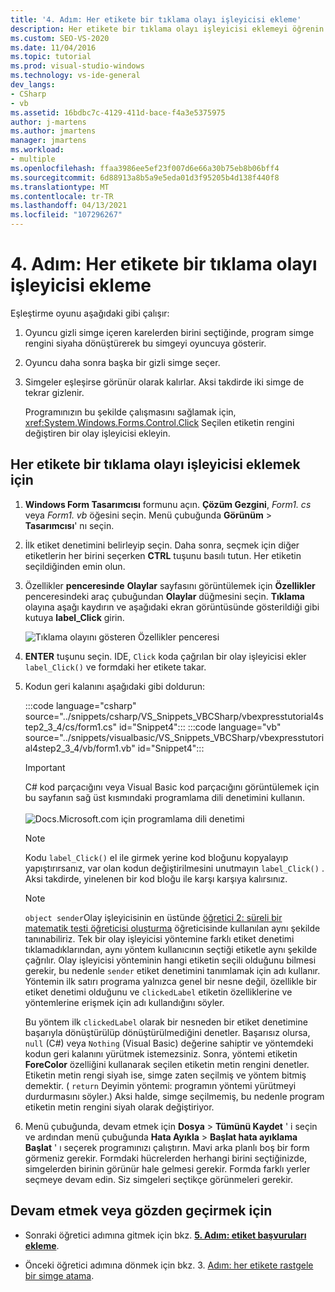 ```yaml
---
title: '4. Adım: Her etikete bir tıklama olayı işleyicisi ekleme'
description: Her etikete bir tıklama olayı işleyicisi eklemeyi öğrenin.
ms.custom: SEO-VS-2020
ms.date: 11/04/2016
ms.topic: tutorial
ms.prod: visual-studio-windows
ms.technology: vs-ide-general
dev_langs:
- CSharp
- vb
ms.assetid: 16bdbc7c-4129-411d-bace-f4a3e5375975
author: j-martens
ms.author: jmartens
manager: jmartens
ms.workload:
- multiple
ms.openlocfilehash: ffaa3986ee5ef23f007d6e66a30b75eb8b06bff4
ms.sourcegitcommit: 6d88913a8b5a9e5eda01d3f95205b4d138f440f8
ms.translationtype: MT
ms.contentlocale: tr-TR
ms.lasthandoff: 04/13/2021
ms.locfileid: "107296267"
---
```

# <a name="step-4-add-a-click-event-handler-to-each-label"></a>4. Adım: Her etikete bir tıklama olayı işleyicisi ekleme

Eşleştirme oyunu aşağıdaki gibi çalışır:

1. Oyuncu gizli simge içeren karelerden birini seçtiğinde, program simge rengini siyaha dönüştürerek bu simgeyi oyuncuya gösterir.

2. Oyuncu daha sonra başka bir gizli simge seçer.

3. Simgeler eşleşirse görünür olarak kalırlar. Aksi takdirde iki simge de tekrar gizlenir.

   Programınızın bu şekilde çalışmasını sağlamak için, <xref:System.Windows.Forms.Control.Click> Seçilen etiketin rengini değiştiren bir olay işleyicisi ekleyin.

## <a name="to-add-a-click-event-handler-to-each-label"></a>Her etikete bir tıklama olayı işleyicisi eklemek için

1. **Windows Form Tasarımcısı** formunu açın. **Çözüm Gezgini**, *Form1. cs* veya *Form1. vb* öğesini seçin. Menü çubuğunda **Görünüm**  >  **Tasarımcısı**' nı seçin.

2. İlk etiket denetimini belirleyip seçin. Daha sonra, seçmek için diğer etiketlerin her birini seçerken **CTRL** tuşunu basılı tutun. Her etiketin seçildiğinden emin olun.

3. Özellikler **penceresinde** **Olaylar** sayfasını görüntülemek için **Özellikler** penceresindeki araç çubuğundan **Olaylar** düğmesini seçin. **Tıklama** olayına aşağı kaydırın ve aşağıdaki ekran görüntüsünde gösterildiği gibi kutuya **label_Click** girin.

     ![Tıklama olayını gösteren Özellikler penceresi](../ide/media/express_labelclick.png)

4. **ENTER** tuşunu seçin. IDE, `Click` koda çağrılan bir olay işleyicisi ekler `label_Click()` ve formdaki her etikete takar.

5. Kodun geri kalanını aşağıdaki gibi doldurun:

    :::code language="csharp" source="../snippets/csharp/VS_Snippets_VBCSharp/vbexpresstutorial4step2_3_4/cs/form1.cs" id="Snippet4":::
    :::code language="vb" source="../snippets/visualbasic/VS_Snippets_VBCSharp/vbexpresstutorial4step2_3_4/vb/form1.vb" id="Snippet4":::

    > [!IMPORTANT]
    > C# kod parçacığını veya Visual Basic kod parçacığını görüntülemek için bu sayfanın sağ üst kısmındaki programlama dili denetimini kullanın.<br><br>![Docs.Microsoft.com için programlama dili denetimi](../ide/media/docs-programming-language-control.png)

    > [!NOTE]
    > Kodu `label_Click()` el ile girmek yerine kod bloğunu kopyalayıp yapıştırırsanız, var olan kodun değiştirilmesini unutmayın `label_Click()` . Aksi takdirde, yinelenen bir kod bloğu ile karşı karşıya kalırsınız.

    > [!NOTE]
    > `object sender`Olay işleyicisinin en üstünde [öğretici 2: süreli bir matematik testi öğreticisi oluşturma](../ide/tutorial-2-create-a-timed-math-quiz.md) öğreticisinde kullanılan aynı şekilde tanınabiliriz. Tek bir olay işleyicisi yöntemine farklı etiket denetimi tıklamadıklarından, aynı yöntem kullanıcının seçtiği etiketle aynı şekilde çağrılır. Olay işleyicisi yönteminin hangi etiketin seçili olduğunu bilmesi gerekir, bu nedenle `sender` etiket denetimini tanımlamak için adı kullanır. Yöntemin ilk satırı programa yalnızca genel bir nesne değil, özellikle bir etiket denetimi olduğunu ve `clickedLabel` etiketin özelliklerine ve yöntemlerine erişmek için adı kullandığını söyler.

     Bu yöntem ilk `clickedLabel` olarak bir nesneden bir etiket denetimine başarıyla dönüştürülüp dönüştürülmediğini denetler. Başarısız olursa, `null` (C#) veya `Nothing` (Visual Basic) değerine sahiptir ve yöntemdeki kodun geri kalanını yürütmek istemezsiniz. Sonra, yöntemi etiketin **ForeColor** özelliğini kullanarak seçilen etiketin metin rengini denetler. Etiketin metin rengi siyah ise, simge zaten seçilmiş ve yöntem bitmiş demektir. ( `return` Deyimin yöntemi: programın yöntemi yürütmeyi durdurmasını söyler.) Aksi halde, simge seçilmemiş, bu nedenle program etiketin metin rengini siyah olarak değiştiriyor.

6. Menü çubuğunda, devam etmek için **Dosya**  >  **Tümünü Kaydet** ' i seçin ve ardından menü çubuğunda **Hata Ayıkla**  >  **Başlat hata ayıklama Başlat** ' ı seçerek programınızı çalıştırın. Mavi arka planlı boş bir form görmeniz gerekir. Formdaki hücrelerden herhangi birini seçtiğinizde, simgelerden birinin görünür hale gelmesi gerekir. Formda farklı yerler seçmeye devam edin. Siz simgeleri seçtikçe görünmeleri gerekir.

## <a name="to-continue-or-review"></a>Devam etmek veya gözden geçirmek için

- Sonraki öğretici adımına gitmek için bkz. **[5. Adım: etiket başvuruları ekleme](../ide/step-5-add-label-references.md)**.

- Önceki öğretici adımına dönmek için bkz. 3. [Adım: her etikete rastgele bir simge atama](../ide/step-3-assign-a-random-icon-to-each-label.md).
